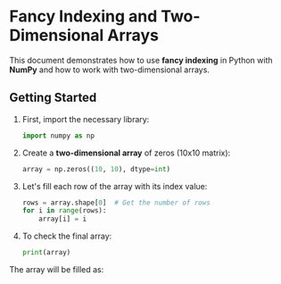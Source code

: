 # Fancy Indexing and Two-Dimensional Arrays

This document demonstrates how to use **fancy indexing** in Python with **NumPy** and how to work with two-dimensional arrays.

## Getting Started

1. First, import the necessary library:

    ```python
    import numpy as np
    ```

2. Create a **two-dimensional array** of zeros (10x10 matrix):

    ```python
    array = np.zeros((10, 10), dtype=int)
    ```

3. Let's fill each row of the array with its index value:

    ```python
    rows = array.shape[0]  # Get the number of rows
    for i in range(rows):
        array[i] = i
    ```

4. To check the final array:

    ```python
    print(array)
    ```

The array will be filled as:

